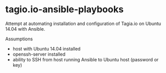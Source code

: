 # tagio.io-ansible-playbooks
Attempt at automating installation and configuration of Tagia.io on Ubuntu 14.04 with Ansible.

Assumptions
* host with Ubuntu 14.04 installed
* openssh-server installed
* ability to SSH from host running Ansible to Ubuntu host (password or key)
